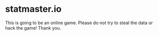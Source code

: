 # statmaster.io
This is going to be an online game. Please do not try to steal the data or hack the game! Thank you.
